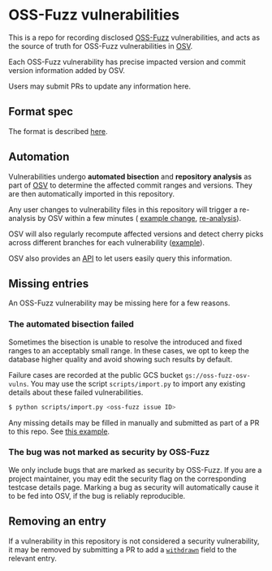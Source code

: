 # OSS-Fuzz vulnerabilities

This is a repo for recording disclosed [OSS-Fuzz](https://github.com/google/oss-fuzz)
vulnerabilities, and acts as the source of truth for OSS-Fuzz vulnerabilities in
[OSV].

Each OSS-Fuzz vulnerability has precise impacted version and commit version
information added by OSV.

Users may submit PRs to update any information here.

## Format spec

The format is described [here](https://ossf.github.io/osv-schema/).

## Automation

Vulnerabilities undergo **automated bisection** and **repository analysis** as part of 
[OSV] to determine the affected commit ranges and versions. They are then
automatically imported in this repository.

Any user changes to vulnerability files in this repository will trigger a
re-analysis by OSV within a few minutes (
[example change](https://github.com/google/oss-fuzz-vulns/commit/8546454f8ad92bee001ca3be5b4c236bcc2df3d5),
[re-analysis](https://github.com/google/oss-fuzz-vulns/commit/5a1e660f6e8ddd3d3db513f976f4987287fc258e)).

OSV will also regularly recompute affected versions and detect cherry picks
across different branches for each vulnerability
([example](https://github.com/google/oss-fuzz-vulns/commit/76395230e992d4de9bae19b39d27dbad16ec389d)).

OSV also provides an [API](https://osv.dev/docs/) to let users easily query this information.

[OSV]: https://github.com/google/osv

## Missing entries

An OSS-Fuzz vulnerability may be missing here for a few reasons.

### The automated bisection failed

Sometimes the bisection is unable to resolve the introduced and fixed
ranges to an acceptably small range. In these cases, we opt to keep the database
higher quality and avoid showing such results by default. 

Failure cases are recorded at the public GCS bucket `gs://oss-fuzz-osv-vulns`.
You may use the script `scripts/import.py` to import any existing details about
these failed vulnerabilities.

```bash
$ python scripts/import.py <oss-fuzz issue ID>
```

Any missing details may be filled in manually and submitted as part of a PR to this repo.
See [this example](https://github.com/google/oss-fuzz-vulns/commit/8546454f8ad92bee001ca3be5b4c236bcc2df3d5).

### The bug was not marked as security by OSS-Fuzz

We only include bugs that are marked as security by OSS-Fuzz. If you are a
project maintainer, you may edit the security flag on the corresponding testcase
details page. Marking a bug as security will automatically cause it to be fed into OSV,
if the bug is reliably reproducible.

## Removing an entry

If a vulnerability in this repository is not considered a security vulnerability,
it may be removed by submitting a PR to add a [`withdrawn`](https://ossf.github.io/osv-schema/#withdrawn-field)
field to the relevant entry. 
